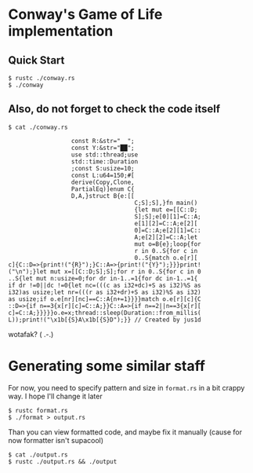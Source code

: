 # Conway's Game of Life implementation

## Quick Start

```console
$ rustc ./conway.rs
$ ./conway
```

## Also, do not forget to check the code itself

```console
$ cat ./conway.rs

                  const R:&str="  ";
                  const Y:&str="██";
                  use std::thread;use
                  std::time::Duration
                  ;const S:usize=10;
                  const L:u64=150;#[
                  derive(Copy,Clone,
                  PartialEq)]enum C{
                  D,A,}struct B{e:[[
                                    C;S];S],}fn main()
                                    {let mut e=[[C::D;
                                    S];S];e[0][1]=C::A;
                                    e[1][2]=C::A;e[2][
                                    0]=C::A;e[2][1]=C::
                                    A;e[2][2]=C::A;let
                                    mut o=B{e};loop{for
                                    r in 0..S{for c in
                                    0..S{match o.e[r][
c]{C::D=>{print!("{R}");}C::A=>{print!("{Y}");}}}print!
("\n");}let mut x=[[C::D;S];S];for r in 0..S{for c in 0
..S{let mut n:usize=0;for dr in-1..=1{for dc in-1..=1{
if dr !=0||dc !=0{let nc=(((c as i32+dc)+S as i32)%S as
i32)as usize;let nr=(((r as i32+dr)+S as i32)%S as i32)
as usize;if o.e[nr][nc]==C::A{n+=1}}}}match o.e[r][c]{C
::D=>{if n==3{x[r][c]=C::A;}}C::A=>{if n==2||n==3{x[r][
c]=C::A;}}}}}o.e=x;thread::sleep(Duration::from_millis(
L));print!("\x1b[{S}A\x1b[{S}D");}} // Created by jus1d
```

wotafak? ( .-.)

# Generating some similar staff

For now, you need to specify pattern and size in `format.rs` in a bit crappy way. I hope I'll change it later

```console
$ rustc format.rs
$ ./format > output.rs
```

Than you can view formatted code, and maybe fix it manually (cause for now formatter isn't supacool)

```console
$ cat ./output.rs
$ rustc ./output.rs && ./output
```
